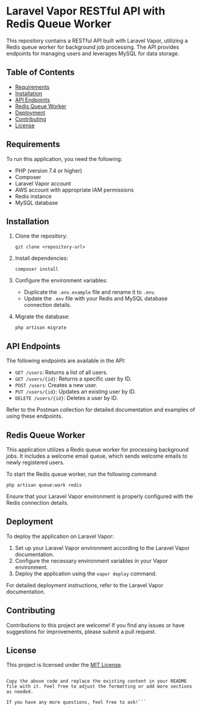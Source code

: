 
# Laravel Vapor RESTful API with Redis Queue Worker

This repository contains a RESTful API built with Laravel Vapor, utilizing a Redis queue worker for background job processing. The API provides endpoints for managing users and leverages MySQL for data storage.

## Table of Contents

- [Requirements](#requirements)
- [Installation](#installation)
- [API Endpoints](#api-endpoints)
- [Redis Queue Worker](#redis-queue-worker)
- [Deployment](#deployment)
- [Contributing](#contributing)
- [License](#license)

## Requirements

To run this application, you need the following:

- PHP (version 7.4 or higher)
- Composer
- Laravel Vapor account
- AWS account with appropriate IAM permissions
- Redis instance
- MySQL database

## Installation

1. Clone the repository:

   ```shell
   git clone <repository-url>
   ```

2. Install dependencies:

   ```shell
   composer install
   ```

3. Configure the environment variables:

   - Duplicate the `.env.example` file and rename it to `.env`.
   - Update the `.env` file with your Redis and MySQL database connection details.

4. Migrate the database:

   ```shell
   php artisan migrate
   ```

## API Endpoints

The following endpoints are available in the API:

- `GET /users`: Returns a list of all users.
- `GET /users/{id}`: Returns a specific user by ID.
- `POST /users`: Creates a new user.
- `PUT /users/{id}`: Updates an existing user by ID.
- `DELETE /users/{id}`: Deletes a user by ID.

Refer to the Postman collection for detailed documentation and examples of using these endpoints.

## Redis Queue Worker

This application utilizes a Redis queue worker for processing background jobs. It includes a welcome email queue, which sends welcome emails to newly registered users.

To start the Redis queue worker, run the following command:

```shell
php artisan queue:work redis
```

Ensure that your Laravel Vapor environment is properly configured with the Redis connection details.

## Deployment

To deploy the application on Laravel Vapor:

1. Set up your Laravel Vapor environment according to the Laravel Vapor documentation.
1. Configure the necessary environment variables in your Vapor environment.
1. Deploy the application using the `vapor deploy` command.

For detailed deployment instructions, refer to the Laravel Vapor documentation.

## Contributing

Contributions to this project are welcome! If you find any issues or have suggestions for improvements, please submit a pull request.

## License

This project is licensed under the [MIT License](LICENSE).

```

Copy the above code and replace the existing content in your README file with it. Feel free to adjust the formatting or add more sections as needed.

If you have any more questions, feel free to ask!```
